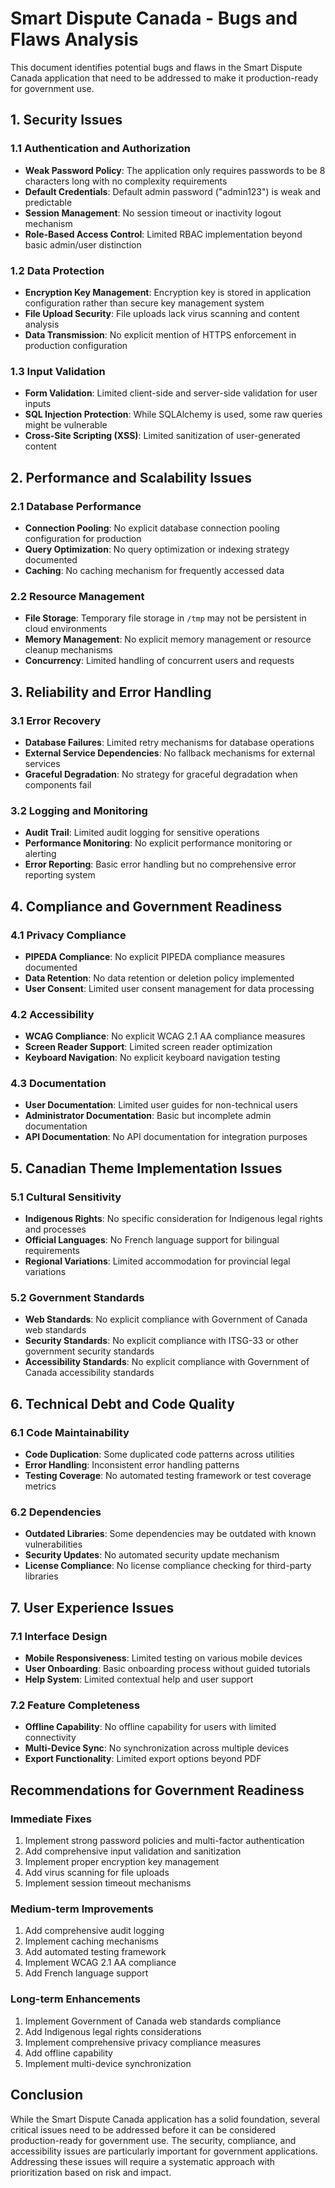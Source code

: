 # Smart Dispute Canada - Bugs and Flaws Analysis

This document identifies potential bugs and flaws in the Smart Dispute Canada application that need to be addressed to make it production-ready for government use.

## 1. Security Issues

### 1.1 Authentication and Authorization
- **Weak Password Policy**: The application only requires passwords to be 8 characters long with no complexity requirements
- **Default Credentials**: Default admin password ("admin123") is weak and predictable
- **Session Management**: No session timeout or inactivity logout mechanism
- **Role-Based Access Control**: Limited RBAC implementation beyond basic admin/user distinction

### 1.2 Data Protection
- **Encryption Key Management**: Encryption key is stored in application configuration rather than secure key management system
- **File Upload Security**: File uploads lack virus scanning and content analysis
- **Data Transmission**: No explicit mention of HTTPS enforcement in production configuration

### 1.3 Input Validation
- **Form Validation**: Limited client-side and server-side validation for user inputs
- **SQL Injection Protection**: While SQLAlchemy is used, some raw queries might be vulnerable
- **Cross-Site Scripting (XSS)**: Limited sanitization of user-generated content

## 2. Performance and Scalability Issues

### 2.1 Database Performance
- **Connection Pooling**: No explicit database connection pooling configuration for production
- **Query Optimization**: No query optimization or indexing strategy documented
- **Caching**: No caching mechanism for frequently accessed data

### 2.2 Resource Management
- **File Storage**: Temporary file storage in `/tmp` may not be persistent in cloud environments
- **Memory Management**: No explicit memory management or resource cleanup mechanisms
- **Concurrency**: Limited handling of concurrent users and requests

## 3. Reliability and Error Handling

### 3.1 Error Recovery
- **Database Failures**: Limited retry mechanisms for database operations
- **External Service Dependencies**: No fallback mechanisms for external services
- **Graceful Degradation**: No strategy for graceful degradation when components fail

### 3.2 Logging and Monitoring
- **Audit Trail**: Limited audit logging for sensitive operations
- **Performance Monitoring**: No explicit performance monitoring or alerting
- **Error Reporting**: Basic error handling but no comprehensive error reporting system

## 4. Compliance and Government Readiness

### 4.1 Privacy Compliance
- **PIPEDA Compliance**: No explicit PIPEDA compliance measures documented
- **Data Retention**: No data retention or deletion policy implemented
- **User Consent**: Limited user consent management for data processing

### 4.2 Accessibility
- **WCAG Compliance**: No explicit WCAG 2.1 AA compliance measures
- **Screen Reader Support**: Limited screen reader optimization
- **Keyboard Navigation**: No explicit keyboard navigation testing

### 4.3 Documentation
- **User Documentation**: Limited user guides for non-technical users
- **Administrator Documentation**: Basic but incomplete admin documentation
- **API Documentation**: No API documentation for integration purposes

## 5. Canadian Theme Implementation Issues

### 5.1 Cultural Sensitivity
- **Indigenous Rights**: No specific consideration for Indigenous legal rights and processes
- **Official Languages**: No French language support for bilingual requirements
- **Regional Variations**: Limited accommodation for provincial legal variations

### 5.2 Government Standards
- **Web Standards**: No explicit compliance with Government of Canada web standards
- **Security Standards**: No explicit compliance with ITSG-33 or other government security standards
- **Accessibility Standards**: No explicit compliance with Government of Canada accessibility standards

## 6. Technical Debt and Code Quality

### 6.1 Code Maintainability
- **Code Duplication**: Some duplicated code patterns across utilities
- **Error Handling**: Inconsistent error handling patterns
- **Testing Coverage**: No automated testing framework or test coverage metrics

### 6.2 Dependencies
- **Outdated Libraries**: Some dependencies may be outdated with known vulnerabilities
- **Security Updates**: No automated security update mechanism
- **License Compliance**: No license compliance checking for third-party libraries

## 7. User Experience Issues

### 7.1 Interface Design
- **Mobile Responsiveness**: Limited testing on various mobile devices
- **User Onboarding**: Basic onboarding process without guided tutorials
- **Help System**: Limited contextual help and user support

### 7.2 Feature Completeness
- **Offline Capability**: No offline capability for users with limited connectivity
- **Multi-Device Sync**: No synchronization across multiple devices
- **Export Functionality**: Limited export options beyond PDF

## Recommendations for Government Readiness

### Immediate Fixes
1. Implement strong password policies and multi-factor authentication
2. Add comprehensive input validation and sanitization
3. Implement proper encryption key management
4. Add virus scanning for file uploads
5. Implement session timeout mechanisms

### Medium-term Improvements
1. Add comprehensive audit logging
2. Implement caching mechanisms
3. Add automated testing framework
4. Implement WCAG 2.1 AA compliance
5. Add French language support

### Long-term Enhancements
1. Implement Government of Canada web standards compliance
2. Add Indigenous legal rights considerations
3. Implement comprehensive privacy compliance measures
4. Add offline capability
5. Implement multi-device synchronization

## Conclusion

While the Smart Dispute Canada application has a solid foundation, several critical issues need to be addressed before it can be considered production-ready for government use. The security, compliance, and accessibility issues are particularly important for government applications. Addressing these issues will require a systematic approach with prioritization based on risk and impact.